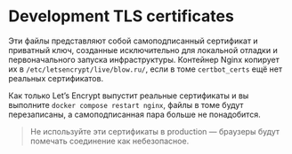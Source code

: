 # Development TLS certificates

Эти файлы представляют собой самоподписанный сертификат и приватный ключ, созданные исключительно для локальной отладки и первоначального запуска инфраструктуры. Контейнер Nginx копирует их в `/etc/letsencrypt/live/blow.ru/`, если в томе `certbot_certs` ещё нет реальных сертификатов.

Как только Let’s Encrypt выпустит реальные сертификаты и вы выполните `docker compose restart nginx`, файлы в томе будут перезаписаны, а самоподписанная пара больше не понадобится.

> Не используйте эти сертификаты в production — браузеры будут помечать соединение как небезопасное.
